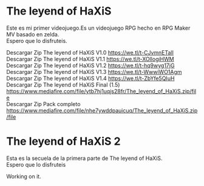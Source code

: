 # The leyend of HaXiS
Este es mi primer videojuego.Es un videojuego RPG hecho en RPG Maker MV basado en zelda.
<br>
Espero que lo disfruteis.

Descargar Zip The leyend of HaXiS V1.0 https://we.tl/t-CJvmnETalI
<br>
Descargar Zip The leyend of HaXiS V1.1 https://we.tl/t-XOllogiHWM
<br>
Descargar Zip The leyend of HaXiS V1.2 https://we.tl/t-hq9wyg17jG
<br>
Descargar Zip The leyend of HaXiS V1.3 https://we.tl/t-WwwiWO1Agm
<br>
Descargar Zip The leyend of HaXiS V1.4 https://we.tl/t-ZbYfe5QIuH
<br>
Descargar Zip The leyend of HaXiS Final (1.5) https://www.mediafire.com/file/ytb7hj1uqjs28fr/The_leyend_of_HaXiS.zip/file
<br>
Descargar Zip Pack completo https://www.mediafire.com/file/nhe7ywddpauicuq/The_leyend_of_HaXiS.zip/file

# The leyend of HaXiS 2
Esta es la secuela de la primera parte de The leyend of HaXiS.
<br>
Espero que lo disfruteis

Working on it.
